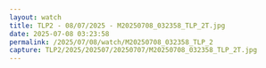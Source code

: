 ```yaml
---
layout: watch
title: TLP2 - 08/07/2025 - M20250708_032358_TLP_2T.jpg
date: 2025-07-08 03:23:58
permalink: /2025/07/08/watch/M20250708_032358_TLP_2
capture: TLP2/2025/202507/20250707/M20250708_032358_TLP_2T.jpg
---
```

